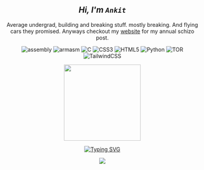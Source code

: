 <div align="center">

  
## **_Hi, I'm `Ankit`_**



Average undergrad, building and breaking stuff. mostly breaking. And flying cars they promised.
Anyways checkout my [website](https://m3rcurylake.pages.dev/) for my annual schizo post.


![assembly](https://img.shields.io/badge/x86~64%20Assembly-grey?style=for-the-badge&logo=assemblyscript)
![armasm](https://img.shields.io/badge/ARM~ASM-yellow?style=for-the-badge&logo=assemblyscript)
![C](https://img.shields.io/badge/c-%2300599C.svg?style=for-the-badge&logo=c&logoColor=white) ![CSS3](https://img.shields.io/badge/css3-%231572B6.svg?style=for-the-badge&logo=css3&logoColor=white) ![HTML5](https://img.shields.io/badge/html5-%23E34F26.svg?style=for-the-badge&logo=html5&logoColor=white) ![Python](https://img.shields.io/badge/python-3670A0?style=for-the-badge&logo=python&logoColor=ffdd54) ![TOR](https://img.shields.io/badge/tor-%237E4798.svg?style=for-the-badge&logo=tor-project&logoColor=white) ![TailwindCSS](https://img.shields.io/badge/tailwindcss-%2338B2AC.svg?style=for-the-badge&logo=tailwind-css&logoColor=white)


<a href="https://github.com/anuraghazra/github-readme-stats">
  <img height=200 align="center" src="https://github-readme-stats.vercel.app/api?username=m3rcurylake&show_icons=true&theme=material-palenight" />

[![Typing SVG](https://readme-typing-svg.demolab.com?font=Ubuntu&size=14&duration=2700&pause=1000&color=9FF700&center=true&vCenter=true&random=true&width=435&lines=%22The+ceiling+hummed+Morse+code+about+unpaid+taxes.%22;%22My+left+sock+keeps+whispering+stock+market+tips+to+the+toaster.%22;%22A+giraffe+just+ordered+three+espressos+and+left+without+paying.%22;%22Bananas+are+just+moons+practicing+cosplay.%22;%22I+sneezed%2C+and+the+refrigerator+applauded+politely.%22;%22Time+is+just+soup+someone+forgot+to+stir.%22;%22Your+shadow+filed+a+restraining+order+against+the+mirror.%22)](https://git.io/typing-svg)

![](https://komarev.com/ghpvc/?username=m3rcurylake)


</div>
<!---
M3rcuryLake/M3rcuryLake is a ✨ special ✨ repository because its `README.md` (this file) appears on your GitHub profile.
You can click the Preview link to take a look at your changes.
--->
